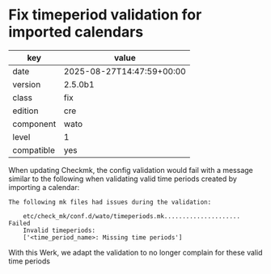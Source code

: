 [//]: # (werk v2)
# Fix timeperiod validation for imported calendars

key        | value
---------- | ---
date       | 2025-08-27T14:47:59+00:00
version    | 2.5.0b1
class      | fix
edition    | cre
component  | wato
level      | 1
compatible | yes

When updating Checkmk, the config validation would fail with a message
similar to the following when validating valid time periods created by
importing a calendar:

```
The following mk files had issues during the validation:

    etc/check_mk/conf.d/wato/timeperiods.mk..................... Failed
    Invalid timeperiods:
    ['<time_period_name>: Missing time periods']
```

With this Werk, we adapt the validation to no longer complain for these
valid time periods